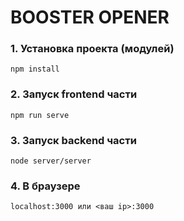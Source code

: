 # BOOSTER OPENER

### 1. Установка проекта (модулей)
```
npm install
```

### 2. Запуск frontend части
```
npm run serve
```

### 3. Запуск backend части
```
node server/server
```

### 4. В браузере
```
localhost:3000 или <ваш ip>:3000
```
